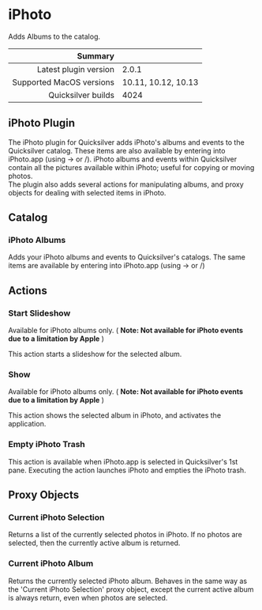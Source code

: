 # iPhoto

Adds Albums to the catalog.

 Summary                  | &nbsp; 
-------------------------:|:--------------------
 Latest plugin version    | 2.0.1
 Supported MacOS versions | 10.11, 10.12, 10.13
 Quicksilver builds       | 4024


## iPhoto Plugin

The iPhoto plugin for Quicksilver adds iPhoto's albums and events to the
Quicksilver catalog. These items are also available by entering into
iPhoto.app (using → or /). iPhoto albums and events within Quicksilver contain
all the pictures available within iPhoto; useful for copying or moving photos.  
The plugin also adds several actions for manipulating albums, and proxy
objects for dealing with selected items in iPhoto.

## Catalog

### iPhoto Albums

Adds your iPhoto albums and events to Quicksilver's catalogs. The same items
are available by entering into iPhoto.app (using → or /)

## Actions

### Start Slideshow

Available for iPhoto albums only. ( **Note: Not available for iPhoto events
due to a limitation by Apple** )

This action starts a slideshow for the selected album.

### Show

Available for iPhoto albums only. ( **Note: Not available for iPhoto events
due to a limitation by Apple** )

This action shows the selected album in iPhoto, and activates the application.

### Empty iPhoto Trash

This action is available when iPhoto.app is selected in Quicksilver's 1st
pane. Executing the action launches iPhoto and empties the iPhoto trash.

## Proxy Objects

### Current iPhoto Selection

Returns a list of the currently selected photos in iPhoto. If no photos are
selected, then the currently active album is returned.

### Current iPhoto Album

Returns the currently selected iPhoto album. Behaves in the same way as the
'Current iPhoto Selection' proxy object, except the current active album is
always return, even when photos are selected.